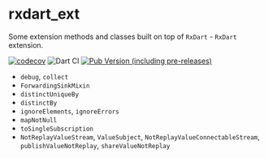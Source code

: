 # rxdart_ext

Some extension methods and classes built on top of `RxDart` - `RxDart` extension.

[![codecov](https://codecov.io/gh/hoc081098/rxdart_ext/branch/master/graph/badge.svg?token=OYMVzeUB1m)](https://codecov.io/gh/hoc081098/rxdart_ext)
![Dart CI](https://github.com/hoc081098/rxdart_ext/workflows/Dart%20CI/badge.svg)
[![Pub Version (including pre-releases)](https://img.shields.io/pub/v/rxdart_ext?include_prereleases)](https://pub.dev/packages/rxdart_ext)

- `debug`, `collect`
- `ForwardingSinkMixin`
- `distinctUniqueBy`
- `distinctBy`
- `ignoreElements`, `ignoreErrors`
- `mapNotNull`
- `toSingleSubscription`
- `NotReplayValueStream`, `ValueSubject`, `NotReplayValueConnectableStream`, `publishValueNotReplay`, `shareValueNotReplay`
